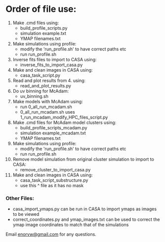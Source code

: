 # Order of file use:

1. Make .cmd files using:
    - build_profile_scripts.py
    - simulation example.txt
    - YMAP filenames.txt
2. Make simulations using profile:
    - modify the 'run_profile.sh' to have correct paths etc
    - run run_profile.sh
3. Inverse fits files to import to CASA using:
    - inverse_fits_to_import_casa.py
4. Make and clean images in CASA using: 
    - casa_task_script.py
5. Read and plot results from 4. using:
    - read_and_plot_results.py
6. Do uv binning for McAdam:
    - uv_binning.sh
7. Make models with McAdam using:
    - run 0_all_run_mcadam.sh
    - 0_all_run_mcadam.sh uses 1_run_mcadam_modify_HPC_files_script.py
8. Make .cmd files for McAdam model clusters using:
    - build_profile_scripts_mcadam.py
    - simulation example_mcadam.txt
    - YMAP filenames.txt
9. Make simulations using profile:
    - modify the 'run_profile.sh' to have correct paths etc
    - run run_profile.sh
10. Remove model simulation from original cluster simulation to import to CASA:
    - remove_cluster_to_import_casa.py
11. Make and clean images in CASA using: 
    - casa_task_script_substructure.py
    - use this ^ file as it has no mask

### Other Files: 

- casa_import_ymaps.py can be run in CASA to import ymaps as images to be viewed
- correct_coordinates.py and ymap_images.txt can be used to correct the ymap image coordinates to match that of the simulations

Email enorvw@gmail.com for any questions. 